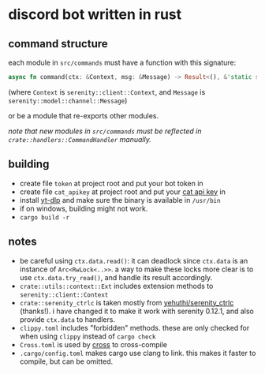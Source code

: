 # discord bot written in rust

## command structure
each module in `src/commands` must have a function with this signature:

```rust
async fn command(ctx: &Context, msg: &Message) -> Result<(), &'static str>
```
(where `Context` is `serenity::client::Context`, and `Message` is `serenity::model::channel::Message`)

or be a module that re-exports other modules.

*note that new modules in `src/commands` must be reflected in `crate::handlers::CommandHandler` manually.*

## building
- create file `token` at project root and put your bot token in
- create file `cat_apikey` at project root and put your [cat api key](https://thecatapi.com) in
- install [yt-dlp](https://github.com/yt-dlp/yt-dlp/) and make sure the binary is available in `/usr/bin`
- if on windows, building might not work.
- `cargo build -r`

## notes
- be careful using `ctx.data.read()`: it can deadlock since `ctx.data` is an instance of `Arc<RwLock<..>>`. a way to make these locks more clear is to use `ctx.data.try_read()`, and handle its result accordingly.
- `crate::utils::context::Ext` includes extension methods to `serenity::client::Context`
- `crate::serenity_ctrlc` is taken mostly from [yehuthi/serenity_ctrlc](https://github.com/yehuthi/serenity_ctrlc/) (thanks!). i have changed it to make it work with serenity 0.12.1, and also provide `ctx.data` to handlers.
- `clippy.toml` includes "forbidden" methods. these are only checked for when using `clippy` instead of `cargo check`
- `Cross.toml` is used by [cross](https://github.com/cross-rs/cross/) to cross-compile
- `.cargo/config.toml` makes cargo use clang to link. this makes it faster to compile, but can be omitted.
